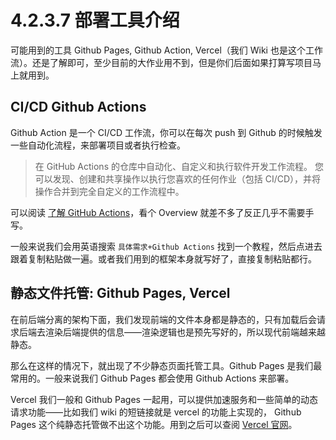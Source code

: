 # 4.2.3.7 部署工具介绍

可能用到的工具 Github Pages, Github Action, Vercel（我们 Wiki 也是这个工作流）。还是了解即可，至少目前的大作业用不到，但是你们后面如果打算写项目马上就用到。

## CI/CD Github Actions

Github Action 是一个 CI/CD 工作流，你可以在每次 push 到 Github 的时候触发一些自动化流程，来部署项目或者执行检查。

>  在 GitHub Actions 的仓库中自动化、自定义和执行软件开发工作流程。 您可以发现、创建和共享操作以执行您喜欢的任何作业（包括 CI/CD），并将操作合并到完全自定义的工作流程中。  

可以阅读 [了解 GitHub Actions](https://docs.github.com/zh/actions/about-github-actions/understanding-github-actions)，看个 Overview 就差不多了反正几乎不需要手写。

一般来说我们会用英语搜索 `具体需求+Github Actions` 找到一个教程，然后点进去跟着复制粘贴做一遍。或者我们用到的框架本身就写好了，直接复制粘贴都行。

## 静态文件托管: Github Pages, Vercel

在前后端分离的架构下面，我们发现前端的文件本身都是静态的，只有加载后会请求后端去渲染后端提供的信息——渲染逻辑也是预先写好的，所以现代前端越来越静态。

那么在这样的情况下，就出现了不少静态页面托管工具。Github Pages 是我们最常用的。一般来说我们 Github Pages 都会使用 Github Actions 来部署。

Vercel 我们一般和 Github Pages 一起用，可以提供加速服务和一些简单的动态请求功能——比如我们 wiki 的短链接就是 vercel 的功能上实现的， Github Pages 这个纯静态托管做不出这个功能。用到之后可以查阅 [Vercel 官网](https://vercel.com)。
